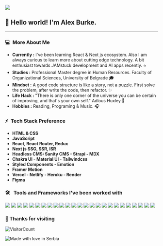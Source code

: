 <p align="left"><img src="https://i.imgur.com/A6bWGFl.gif"/></p>

## 👋 Hello world! I'm Alex Burke.
<!--
<p align="left">
<a href="https://www.yoursite.vercel.app" target="_blank"><img alt="Website" src="https://img.shields.io/badge/Website-www.yoursite.vercel.app-orange?style=flat-square&logo=google-chrome"></a>
<a href="https://www.linkedin.com/in/yourlinkedin/" target="_blank"><img alt="LinkedIn" src="https://img.shields.io/badge/LinkedIn-@yourlinkedin-orange?style=flat-square&logo=linkedin"></a>
<a href="mailto:yourmail@gmail.com"><img alt="Email" src="https://img.shields.io/badge/Email-yourmail@gmail.com-orange?style=flat-square&logo=gmail"></a>
</p>
<img align='right' src="https://media.giphy.com/media/M9gbBd9nbDrOTu1Mqx/giphy.gif" width="230">

-->

****

### 💻 &nbsp;More About Me

-  **Currently :** I've been learning React & Next js ecosystem. Also I am always curious to learn more about cutting edge technology. A bit enthusiast towards JAMstuck development and AI apps recently. :star:
-  **Studies :** Professional Master degree in Human Resources. Faculty of Organizational Sciences, University of Belgrade 🎓
-  **Mindset :** A good code structure is like a story, not a puzzle. First solve the problem, after write the code, then refactor. :sparkles:
-  **Life Hack :** "There is only one corner of the universe you can be certain of improving, and that's your own self."  Adlous Huxley :dart:
-  **Hobbies :** Reading, Programing & Music. :headphones:

### ⚡ &nbsp;Tech Stack Preference

- **HTML & CSS**
- **JavaScript**
- **React, React Router, Redux**
- **Next js SSG, SSR, ISR**
- **Headless CMS: Sanity CMS - Strapi - MDX**
- **Chakra UI - Material UI - Tailwindcss**
- **Styled Components - Emotion**
- **Framer Motion**
- **Vercel - Netlify - Heroku - Render**
- **Figma**

<!-- - **Gatsby, GraphQL** -->

<!-- <p>
<img src="https://komarev.com/ghpvc/?username=manitu85&color=orange" alt="manitu85" />
<img src="https://img.shields.io/github/followers/manitu85?label=Follow" style=" float:left, margin-left:10px" />
</p> -->

<!--
<a href="https://github.com/AVS1508">
  <img height="180em" src="https://github-readme-stats.vercel.app/api?username=manitu85&show_icons=true&title_color=fff&icon_color=79ff97&text_color=9f9f9f&bg_color=21262d" 002b19 />
</a> -->

<!-- <a href="https://github.com/AVS1508">
  <img height="180em" src="https://github-readme-stats.vercel.app/api?username=manitu85&show_icons=true&title_color=03fc90&icon_color=03fc90&text_color=03fc90&bg_color=21262d" />
</a> -->

<!-- ### 🛠 &nbsp;Tools and Frameworks I've been working -->
### 🛠 &nbsp; Tools and Frameworks I've been worked with

<p align="left" />
<img src = "https://img.shields.io/badge/-HTML5-E34F26?style=flat-square&logo=html5&logoColor=white">
<img src = "https://img.shields.io/badge/-CSS3-1572B6?style=flat-square&logo=css3&logoColor=white">
<img src="https://img.shields.io/badge/-Sass-cc6699?style=flat-square&logo=sass&logoColor=ffffff">
<img src="https://img.shields.io/badge/-JavaScript-eed718?style=flat-square&logo=javascript&logoColor=ffffff">
<img src="https://img.shields.io/badge/-React-000000?style=flat-square&logo=react&logoColor=00c8ff">
<img src="https://img.shields.io/badge/-Redux-black?style=flat-square&logo=Redux">
<img src="https://img.shields.io/badge/-Next-black?style=flat-square&logo=Next.js">
<img src="https://img.shields.io/badge/-GraphQL-e535ab?style=flat-square&logo=graphql&logoColor=FFFFFF">
<img src="https://img.shields.io/badge/-Firebase-FFA611?style=flat-square&logo=firebase&logoColor=FFFFFF">
<img src="https://img.shields.io/badge/-Node.js-3C873A?style=flat-square&logo=Node.js&logoColor=white">
<img src="https://img.shields.io/badge/-Express.js-787878?style=flat-square">
<img src="https://img.shields.io/badge/-Progressive Web Apps-5A0FC8?style=flat-square">
<img src="https://img.shields.io/badge/-Webpack-black?style=flat-square&logo=Webpack&logoColor=gray">
<img src="https://img.shields.io/badge/-Markdown-333333?style=flat-square&logo=markdown">
<img src="https://img.shields.io/badge/-Material_UI-black?style=flat-square&logo=material-ui">
<img src="http://img.shields.io/badge/-Git-F1502F?style=flat-square&logo=git&logoColor=FFFFFF">
<img src="http://img.shields.io/badge/-Github-000000?style=flat-square&logo=github&logoColor=FFFFFF">
<img src="https://img.shields.io/badge/-GitLab-FCA121?style=flat-squaret&logo=gitlab&logoColor=FFFFFF">
<img src="https://img.shields.io/badge/-Jira-222222?style=flat-square&logo=jira-software&logoColor=white&logoColor=0052CC">
<img src="http://img.shields.io/badge/-VS%20Code-007ACC?style=flat-square&logo=visual%20studio%20code&logoColor=white">
<img src="https://img.shields.io/badge/-Netlify-black?style=flat-square&logo=netlify">
<img src="http://img.shields.io/badge/-Vercel-black?style=flat-square&logo=vercel&logoColor=white">
<img src="http://img.shields.io/badge/-Heroku-430098?style=flat-square&logo=heroku&logoColor=white">
<img src="https://img.shields.io/badge/-Ubuntu-black?style=flat-square&logo=ubuntu">
<!-- <img src="http://img.shields.io/badge/-Abode%20XD-e535ab?style=flat-square&logo=adobe-XD&logoColor=ffffff"> -->
<img src="http://img.shields.io/badge/-Figma-30333c?style=flat-square&logo=figma&logoColor=ffffff">
</p>

### 💖 Thanks for visiting
![VisitorCount](https://profile-counter.glitch.me/manitu85/count.svg)

<img src="https://madewithlove.now.sh/rs?heart=true&colorA=%23c6363c&colorB=%230c4076" alt="Made with love in Serbia">

<!-- <img src="https://madewithlove.now.sh/rs?colorA=%23c6363c&colorB=%230c4076" alt="Made with love in Serbia"> -->

<!--
<p align='right'>
  <img src="https://media.giphy.com/media/jpVnC65DmYeyRL4LHS/giphy.gif" width="20%">
</p>
-->

<!--  [![Matrix SVG](https://raw.githubusercontent.com/rodrigograca31/rodrigograca31/master/matrix.svg)](https://www.youtube.com/watch?v=SDkAGkd4NLc) -->
